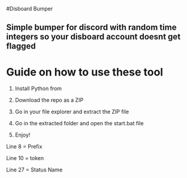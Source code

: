 #Disboard Bumper  
 
## Simple bumper for discord with random time integers so your disboard account doesnt get flagged 
 
# Guide on how to use these tool   
  
1. Install Python from  
  
2. Download the repo as a ZIP   
  
3. Go in your file explorer and extract the ZIP file
 
4. Go in the extracted folder and open the start.bat file

5. Enjoy!  
    
Line 8 = Prefix   
  
Line 10 = token   
  
Line 27 = Status Name    